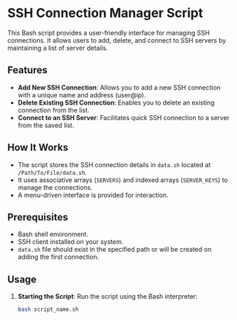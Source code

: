 # SSH Connection Manager Script

This Bash script provides a user-friendly interface for managing SSH connections. It allows users to add, delete, and connect to SSH servers by maintaining a list of server details.

## Features

- **Add New SSH Connection**: Allows you to add a new SSH connection with a unique name and address (user@ip).
- **Delete Existing SSH Connection**: Enables you to delete an existing connection from the list.
- **Connect to an SSH Server**: Facilitates quick SSH connection to a server from the saved list.

## How It Works

- The script stores the SSH connection details in `data.sh` located at `/Path/To/File/data.sh`.
- It uses associative arrays (`SERVERS`) and indexed arrays (`SERVER_KEYS`) to manage the connections.
- A menu-driven interface is provided for interaction.

## Prerequisites

- Bash shell environment.
- SSH client installed on your system.
- `data.sh` file should exist in the specified path or will be created on adding the first connection.

## Usage

1. **Starting the Script**:
   Run the script using the Bash interpreter:
   ```bash
   bash script_name.sh

